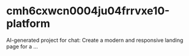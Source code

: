 # cmh6cxwcn0004ju04frrvxe10-platform
AI-generated project for chat: Create a modern and responsive landing page for a ...
